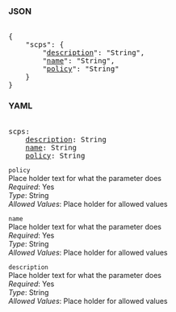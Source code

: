 ### JSON 
<pre> 
{
    "scps": {
        "<a href=#description>description</a>": "String", 
        "<a href=#name>name</a>": "String", 
        "<a href=#policy>policy</a>": "String"
    }
}</pre> 
### YAML 
<pre> 
scps:
    <a href=#description>description</a>: String
    <a href=#name>name</a>: String
    <a href=#policy>policy</a>: String
</pre> 


`policy`  <a name="policy"></a> \
Place holder text for what the parameter does \
*Required*: Yes \
*Type*: String \
*Allowed Values*: Place holder for allowed values

`name`  <a name="name"></a> \
Place holder text for what the parameter does \
*Required*: Yes \
*Type*: String \
*Allowed Values*: Place holder for allowed values

`description`  <a name="description"></a> \
Place holder text for what the parameter does \
*Required*: Yes \
*Type*: String \
*Allowed Values*: Place holder for allowed values

